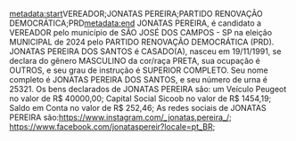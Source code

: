 <metadata:start>VEREADOR;JONATAS PEREIRA;PARTIDO RENOVAÇÃO DEMOCRÁTICA;PRD<metadata:end>
JONATAS PEREIRA, é candidato a VEREADOR pelo município de SÃO JOSÉ DOS CAMPOS - SP na eleição MUNICIPAL de 2024 pelo PARTIDO RENOVAÇÃO DEMOCRÁTICA (PRD). JONATAS PEREIRA DOS SANTOS é CASADO(A), nasceu em 19/11/1991, se declara do gênero MASCULINO da cor/raça PRETA, sua ocupação é OUTROS, e seu grau de instrução é SUPERIOR COMPLETO. Seu nome completo é JONATAS PEREIRA DOS SANTOS, e seu número de urna é 25321.
Os bens declarados de JONATAS PEREIRA são: um Veículo Peugeot no valor de R$ 40000,00; Capital Social Sicoob no valor de R$ 1454,19; Saldo em Conta no valor de R$ 252,46; 
As redes sociais de JONATAS PEREIRA são:https://www.instagram.com/_jonatas.pereira_/; https://www.facebook.com/jonataspereir?locale=pt_BR;